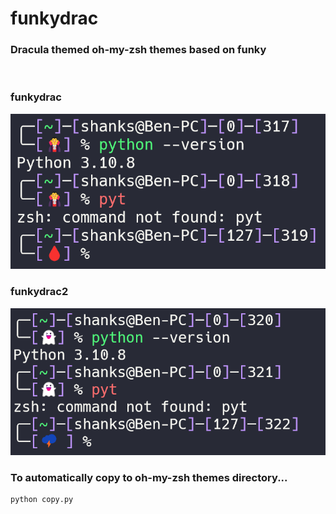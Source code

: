 # funkydrac
### Dracula themed oh-my-zsh themes based on funky
<br />

### funkydrac
![funkydrac](./samples/funkydrac.png)
### funkydrac2
![funkydrac2](./samples/funkydrac2.png)

### To automatically copy to oh-my-zsh themes directory...
```shell
python copy.py
```